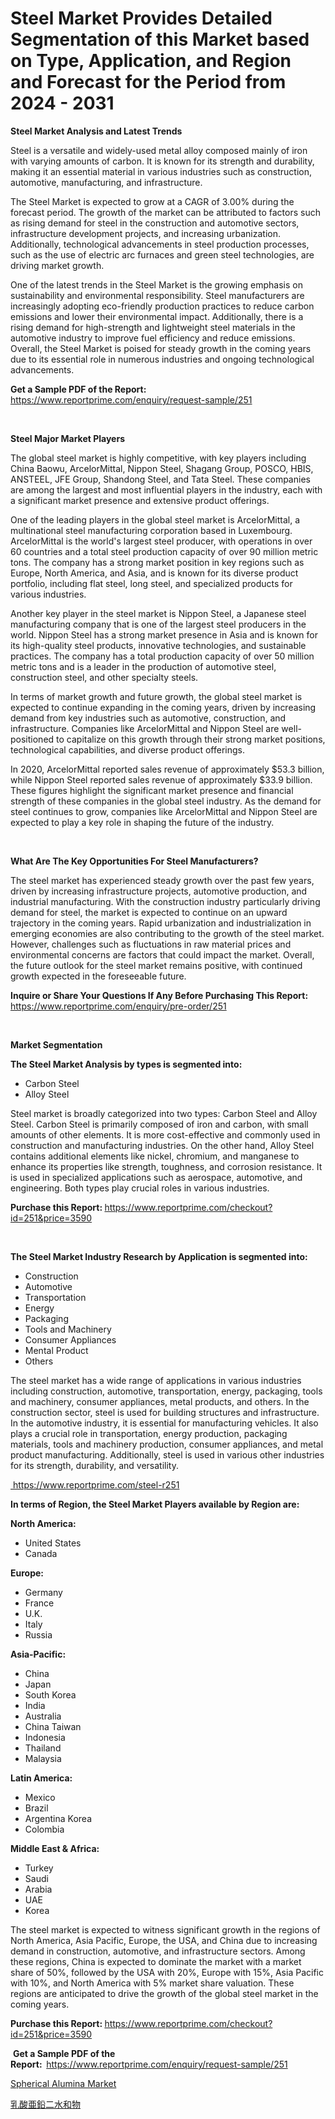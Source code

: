 <p><h1>Steel Market Provides Detailed Segmentation of this Market based on Type, Application, and Region and Forecast for the Period from 2024 - 2031</h1></p><p><strong>Steel Market Analysis and Latest Trends</strong></p>
<p><p>Steel is a versatile and widely-used metal alloy composed mainly of iron with varying amounts of carbon. It is known for its strength and durability, making it an essential material in various industries such as construction, automotive, manufacturing, and infrastructure.</p><p>The Steel Market is expected to grow at a CAGR of 3.00% during the forecast period. The growth of the market can be attributed to factors such as rising demand for steel in the construction and automotive sectors, infrastructure development projects, and increasing urbanization. Additionally, technological advancements in steel production processes, such as the use of electric arc furnaces and green steel technologies, are driving market growth.</p><p>One of the latest trends in the Steel Market is the growing emphasis on sustainability and environmental responsibility. Steel manufacturers are increasingly adopting eco-friendly production practices to reduce carbon emissions and lower their environmental impact. Additionally, there is a rising demand for high-strength and lightweight steel materials in the automotive industry to improve fuel efficiency and reduce emissions. Overall, the Steel Market is poised for steady growth in the coming years due to its essential role in numerous industries and ongoing technological advancements.</p></p>
<p><strong>Get a Sample PDF of the Report:&nbsp;</strong> <a href="https://www.reportprime.com/enquiry/request-sample/251">https://www.reportprime.com/enquiry/request-sample/251</a></p>
<p>&nbsp;</p>
<p><strong>Steel Major Market Players</strong></p>
<p><p>The global steel market is highly competitive, with key players including China Baowu, ArcelorMittal, Nippon Steel, Shagang Group, POSCO, HBIS, ANSTEEL, JFE Group, Shandong Steel, and Tata Steel. These companies are among the largest and most influential players in the industry, each with a significant market presence and extensive product offerings.</p><p>One of the leading players in the global steel market is ArcelorMittal, a multinational steel manufacturing corporation based in Luxembourg. ArcelorMittal is the world's largest steel producer, with operations in over 60 countries and a total steel production capacity of over 90 million metric tons. The company has a strong market position in key regions such as Europe, North America, and Asia, and is known for its diverse product portfolio, including flat steel, long steel, and specialized products for various industries.</p><p>Another key player in the steel market is Nippon Steel, a Japanese steel manufacturing company that is one of the largest steel producers in the world. Nippon Steel has a strong market presence in Asia and is known for its high-quality steel products, innovative technologies, and sustainable practices. The company has a total production capacity of over 50 million metric tons and is a leader in the production of automotive steel, construction steel, and other specialty steels.</p><p>In terms of market growth and future growth, the global steel market is expected to continue expanding in the coming years, driven by increasing demand from key industries such as automotive, construction, and infrastructure. Companies like ArcelorMittal and Nippon Steel are well-positioned to capitalize on this growth through their strong market positions, technological capabilities, and diverse product offerings.</p><p>In 2020, ArcelorMittal reported sales revenue of approximately $53.3 billion, while Nippon Steel reported sales revenue of approximately $33.9 billion. These figures highlight the significant market presence and financial strength of these companies in the global steel industry. As the demand for steel continues to grow, companies like ArcelorMittal and Nippon Steel are expected to play a key role in shaping the future of the industry.</p></p>
<p>&nbsp;</p>
<p><strong>What Are The Key Opportunities For Steel Manufacturers?</strong></p>
<p><p>The steel market has experienced steady growth over the past few years, driven by increasing infrastructure projects, automotive production, and industrial manufacturing. With the construction industry particularly driving demand for steel, the market is expected to continue on an upward trajectory in the coming years. Rapid urbanization and industrialization in emerging economies are also contributing to the growth of the steel market. However, challenges such as fluctuations in raw material prices and environmental concerns are factors that could impact the market. Overall, the future outlook for the steel market remains positive, with continued growth expected in the foreseeable future.</p></p>
<p><strong>Inquire or Share Your Questions If Any Before Purchasing This Report:</strong> <a href="https://www.reportprime.com/enquiry/pre-order/251">https://www.reportprime.com/enquiry/pre-order/251</a></p>
<p>&nbsp;</p>
<p><strong>Market Segmentation</strong></p>
<p><strong>The Steel Market Analysis by types is segmented into:</strong></p>
<p><ul><li>Carbon Steel</li><li>Alloy Steel</li></ul></p>
<p><p>Steel market is broadly categorized into two types: Carbon Steel and Alloy Steel. Carbon Steel is primarily composed of iron and carbon, with small amounts of other elements. It is more cost-effective and commonly used in construction and manufacturing industries. On the other hand, Alloy Steel contains additional elements like nickel, chromium, and manganese to enhance its properties like strength, toughness, and corrosion resistance. It is used in specialized applications such as aerospace, automotive, and engineering. Both types play crucial roles in various industries.</p></p>
<p><strong>Purchase this Report:&nbsp;</strong><a href="https://www.reportprime.com/checkout?id=251&price=3590">https://www.reportprime.com/checkout?id=251&price=3590</a></p>
<p>&nbsp;</p>
<p><strong>The Steel Market Industry Research by Application is segmented into:</strong></p>
<p><ul><li>Construction</li><li>Automotive</li><li>Transportation</li><li>Energy</li><li>Packaging</li><li>Tools and Machinery</li><li>Consumer Appliances</li><li>Mental Product</li><li>Others</li></ul></p>
<p><p>The steel market has a wide range of applications in various industries including construction, automotive, transportation, energy, packaging, tools and machinery, consumer appliances, metal products, and others. In the construction sector, steel is used for building structures and infrastructure. In the automotive industry, it is essential for manufacturing vehicles. It also plays a crucial role in transportation, energy production, packaging materials, tools and machinery production, consumer appliances, and metal product manufacturing. Additionally, steel is used in various other industries for its strength, durability, and versatility.</p></p>
<p><a href="https://www.reportprime.com/steel-r251">&nbsp;https://www.reportprime.com/steel-r251</a></p>
<p><strong>In terms of Region, the Steel Market Players available by Region are:</strong></p>
<p>
    <p> <strong> North America: </strong>
        <ul>
            <li>United States</li>
            <li>Canada</li>
        </ul>
        </p> 
    <p> <strong> Europe: </strong>
        <ul>
            <li>Germany</li>
            <li>France</li>
            <li>U.K.</li>
            <li>Italy</li>
            <li>Russia</li>
        </ul>
        </p> 
    <p> <strong> Asia-Pacific: </strong>
        <ul>
            <li>China</li>
            <li>Japan</li>
            <li>South Korea</li>
            <li>India</li>
            <li>Australia</li>
            <li>China Taiwan</li>
            <li>Indonesia</li>
            <li>Thailand</li>
            <li>Malaysia</li>
        </ul>
        </p> 
    <p> <strong> Latin America: </strong>
        <ul>
            <li>Mexico</li>
            <li>Brazil</li>
            <li>Argentina Korea</li>
            <li>Colombia</li>
        </ul>
        </p> 
    <p> <strong> Middle East & Africa: </strong>
        <ul>
            <li>Turkey</li>
            <li>Saudi</li>
            <li>Arabia</li>
            <li>UAE</li>
            <li>Korea</li>
        </ul>
    </p>
    </p>
<p><p>The steel market is expected to witness significant growth in the regions of North America, Asia Pacific, Europe, the USA, and China due to increasing demand in construction, automotive, and infrastructure sectors. Among these regions, China is expected to dominate the market with a market share of 50%, followed by the USA with 20%, Europe with 15%, Asia Pacific with 10%, and North America with 5% market share valuation. These regions are anticipated to drive the growth of the global steel market in the coming years.</p></p>
<p><strong>Purchase this Report: </strong><a href="https://www.reportprime.com/checkout?id=251&price=3590">https://www.reportprime.com/checkout?id=251&price=3590</a></p>
<p>&nbsp;<strong>Get a Sample PDF of the Report:&nbsp;&nbsp;</strong><a href="https://www.reportprime.com/enquiry/request-sample/251">https://www.reportprime.com/enquiry/request-sample/251</a></p>
<p><strong></strong></p>
<p><p><a href="https://github.com/ElmoRunolfsson2023/Market-Research-Report-List-1/blob/main/spherical-alumina-market.md">Spherical Alumina Market</a></p><p><a href="https://github.com/BrionnaBoyle/Market-Research-Report-List-1/blob/main/517815769900.md">乳酸亜鉛二水和物</a></p></p>